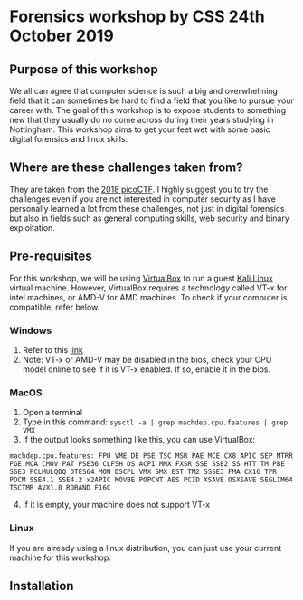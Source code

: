 # Forensics workshop by CSS 24th October 2019

## Purpose of this workshop
We all can agree that computer science is such a big and overwhelming field that it can sometimes be hard to find a field that you like to pursue your career with. The goal of this workshop is to expose students to something new that they usually do no come across during their years studying in Nottingham. This workshop aims to get your feet wet with some basic digital forensics and linux skills.

## Where are these challenges taken from?
They are taken from the [2018 picoCTF](https://2018game.picoctf.com). I highly suggest you to try the challenges even if you are not interested in computer security as I have personally learned a lot from these challenges, not just in digital forensics but also in fields such as general computing skills, web security and binary exploitation.

## Pre-requisites
For this workshop, we will be using [VirtualBox](https://www.virtualbox.org/) to run a guest [Kali Linux](https://www.kali.org/) virtual machine. However, VirtualBox requires a technology called VT-x for intel machines, or AMD-V for AMD machines. To check if your computer is compatible, refer below.

### Windows
1. Refer to this [link](https://www.shaileshjha.com/how-to-find-out-if-intel-vt-x-or-amd-v-virtualization-technology-is-supported-in-windows-10-windows-8-windows-vista-or-windows-7-machine/)
2. Note: VT-x or AMD-V may be disabled in the bios, check your CPU model online to see if it is VT-x enabled. If so, enable it in the bios.

### MacOS
1. Open a terminal
2. Type in this command: `sysctl -a | grep machdep.cpu.features | grep VMX`
3. If the output looks something like this, you can use VirtualBox:
```
machdep.cpu.features: FPU VME DE PSE TSC MSR PAE MCE CX8 APIC SEP MTRR PGE MCA CMOV PAT PSE36 CLFSH DS ACPI MMX FXSR SSE SSE2 SS HTT TM PBE SSE3 PCLMULQDQ DTES64 MON DSCPL VMX SMX EST TM2 SSSE3 FMA CX16 TPR PDCM SSE4.1 SSE4.2 x2APIC MOVBE POPCNT AES PCID XSAVE OSXSAVE SEGLIM64 TSCTMR AVX1.0 RDRAND F16C
```
4. If it is empty, your machine does not support VT-x

### Linux
If you are already using a linux distribution, you can just use your current machine for this workshop.

## Installation

